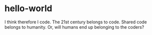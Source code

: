 # hello-world
I think therefore I code. 
The 21st century belongs to code. 
Shared code belongs to humanity. 
Or, will humans end up belonging to the coders?
